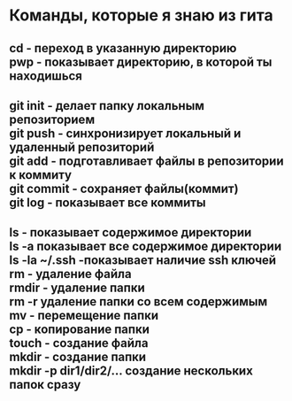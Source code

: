 # Команды, которые я знаю из гита
cd - переход в указанную директорию  
pwp - показывает директорию, в которой ты находишься  
---
git init - делает папку  локальным репозиторием  
git push - синхронизирует локальный и удаленный репозиторий  
git add - подготавливает файлы в репозитории к коммиту   
git commit - сохраняет файлы(коммит)  
git log - показывает все коммиты  
---
ls - показывает содержимое директории  
ls -a показывает все содержимое директории  
ls -la ~/.ssh -показывает наличие ssh ключей  
rm - удаление файла  
rmdir - удаление папки  
rm -r удаление папки со всем содержимым  
mv - перемещение папки  
cp - копирование папки  
touch - создание файла  
mkdir - создание папки  
mkdir -p dir1/dir2/... создание нескольких папок сразу  
---


